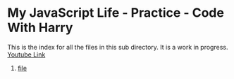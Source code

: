 # My JavaScript Life - Practice - Code With Harry

This is the index for all the files in this sub directory. It is a work in progress. [Youtube Link](https://www.youtube.com/playlist?list=PLu0W_9lII9ahR1blWXxgSlL4y9iQBnLpR)

1. [file](1.js)